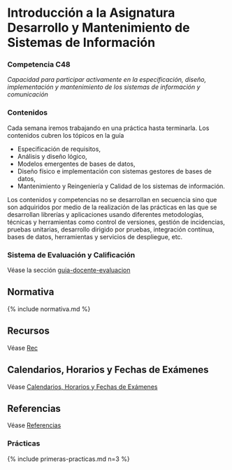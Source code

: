 # Introducción a la Asignatura Desarrollo y Mantenimiento de Sistemas de Información

### Competencia C48  

*Capacidad para participar activamente en la especificación, diseño, implementación y mantenimiento de los sistemas de información y comunicación*

### Contenidos

Cada semana iremos trabajando en una práctica hasta terminarla. Los contenidos cubren
los tópicos en la guía 

- Especificación de requisitos, 
- Análisis y diseño lógico, 
- Modelos emergentes de bases de datos,
- Diseño físico e implementación con sistemas gestores de bases de datos, 
- Mantenimiento y Reingeniería y Calidad de los sistemas de información.

Los contenidos y competencias no se desarrollan en secuencia sino que son adquiridos por medio de la realización de las prácticas
en las que se desarrollan librerías y aplicaciones usando diferentes metodologías, técnicas y herramientas como control de versiones, gestión de incidencias, pruebas unitarias, desarrollo dirigido por pruebas, integración contínua, bases de datos, herramientas y servicios de despliegue, etc.

### Sistema de Evaluación y Calificación

Véase la sección [guia-docente-evaluacion](guia-docente-evaluacion)

## Normativa

{% include normativa.md %}

## Recursos

Véase <a href="https://ull-esit-pl.netlify.app/recursos/">Rec</a>

## Calendarios, Horarios y Fechas de Exámenes

Véase [Calendarios, Horarios y Fechas de Exámenes](../timetables.md)

## Referencias

Véase [Referencias](../references.md)

### Prácticas

{% include primeras-practicas.md n=3 %}

